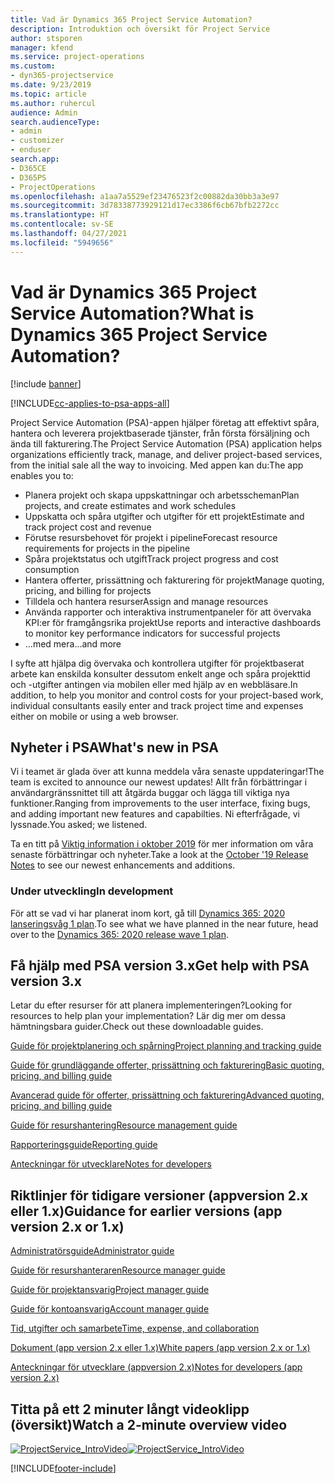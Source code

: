 ```yaml
---
title: Vad är Dynamics 365 Project Service Automation?
description: Introduktion och översikt för Project Service
author: stsporen
manager: kfend
ms.service: project-operations
ms.custom:
- dyn365-projectservice
ms.date: 9/23/2019
ms.topic: article
ms.author: ruhercul
audience: Admin
search.audienceType:
- admin
- customizer
- enduser
search.app:
- D365CE
- D365PS
- ProjectOperations
ms.openlocfilehash: a1aa7a5529ef23476523f2c00882da30bb3a3e97
ms.sourcegitcommit: 3d78338773929121d17ec3386f6cb67bfb2272cc
ms.translationtype: HT
ms.contentlocale: sv-SE
ms.lasthandoff: 04/27/2021
ms.locfileid: "5949656"
---
```

# <a name="what-is-dynamics-365-project-service-automation"></a><span data-ttu-id="abc18-103">Vad är Dynamics 365 Project Service Automation?</span><span class="sxs-lookup"><span data-stu-id="abc18-103">What is Dynamics 365 Project Service Automation?</span></span>

[!include [banner](../includes/psa-now-project-operations.md)]

[!INCLUDE[cc-applies-to-psa-apps-all](../includes/cc-applies-to-psa-apps-all.md)]

<span data-ttu-id="abc18-104">Project Service Automation (PSA)-appen hjälper företag att effektivt spåra, hantera och leverera projektbaserade tjänster, från första försäljning och ända till fakturering.</span><span class="sxs-lookup"><span data-stu-id="abc18-104">The Project Service Automation (PSA) application helps organizations efficiently track, manage, and deliver project-based services, from the initial sale all the way to invoicing.</span></span> <span data-ttu-id="abc18-105">Med appen kan du:</span><span class="sxs-lookup"><span data-stu-id="abc18-105">The app enables you to:</span></span>

- <span data-ttu-id="abc18-106">Planera projekt och skapa uppskattningar och arbetsscheman</span><span class="sxs-lookup"><span data-stu-id="abc18-106">Plan projects, and create estimates and work schedules</span></span>
- <span data-ttu-id="abc18-107">Uppskatta och spåra utgifter och utgifter för ett projekt</span><span class="sxs-lookup"><span data-stu-id="abc18-107">Estimate and track project cost and revenue</span></span>
- <span data-ttu-id="abc18-108">Förutse resursbehovet för projekt i pipeline</span><span class="sxs-lookup"><span data-stu-id="abc18-108">Forecast resource requirements for projects in the pipeline</span></span>
- <span data-ttu-id="abc18-109">Spåra projektstatus och utgift</span><span class="sxs-lookup"><span data-stu-id="abc18-109">Track project progress and cost consumption</span></span>
- <span data-ttu-id="abc18-110">Hantera offerter, prissättning och fakturering för projekt</span><span class="sxs-lookup"><span data-stu-id="abc18-110">Manage quoting, pricing, and billing for projects</span></span>
- <span data-ttu-id="abc18-111">Tilldela och hantera resurser</span><span class="sxs-lookup"><span data-stu-id="abc18-111">Assign and manage resources</span></span>
- <span data-ttu-id="abc18-112">Använda rapporter och interaktiva instrumentpaneler för att övervaka KPI:er för framgångsrika projekt</span><span class="sxs-lookup"><span data-stu-id="abc18-112">Use reports and interactive dashboards to monitor key performance indicators for successful projects</span></span>
- <span data-ttu-id="abc18-113">...med mera</span><span class="sxs-lookup"><span data-stu-id="abc18-113">...and more</span></span>

<span data-ttu-id="abc18-114">I syfte att hjälpa dig övervaka och kontrollera utgifter för projektbaserat arbete kan enskilda konsulter dessutom enkelt ange och spåra projekttid och -utgifter antingen via mobilen eller med hjälp av en webbläsare.</span><span class="sxs-lookup"><span data-stu-id="abc18-114">In addition, to help you monitor and control costs for your project-based work, individual consultants easily enter and track project time and expenses either on mobile or using a web browser.</span></span>

## <a name="whats-new-in-psa"></a><span data-ttu-id="abc18-115">Nyheter i PSA</span><span class="sxs-lookup"><span data-stu-id="abc18-115">What's new in PSA</span></span>
<span data-ttu-id="abc18-116">Vi i teamet är glada över att kunna meddela våra senaste uppdateringar!</span><span class="sxs-lookup"><span data-stu-id="abc18-116">The team is excited to announce our newest updates!</span></span> <span data-ttu-id="abc18-117">Allt från förbättringar i användargränssnittet till att åtgärda buggar och lägga till viktiga nya funktioner.</span><span class="sxs-lookup"><span data-stu-id="abc18-117">Ranging from improvements to the user interface, fixing bugs, and adding important new features and capabilties.</span></span> <span data-ttu-id="abc18-118">Ni efterfrågade, vi lyssnade.</span><span class="sxs-lookup"><span data-stu-id="abc18-118">You asked; we listened.</span></span>

<span data-ttu-id="abc18-119">Ta en titt på [Viktig information i oktober 2019](/dynamics365-release-plan/2019wave2/index) för mer information om våra senaste förbättringar och nyheter.</span><span class="sxs-lookup"><span data-stu-id="abc18-119">Take a look at the [October '19 Release Notes](/dynamics365-release-plan/2019wave2/index) to see our newest enhancements and additions.</span></span>

### <a name="in-development"></a><span data-ttu-id="abc18-120">Under utveckling</span><span class="sxs-lookup"><span data-stu-id="abc18-120">In development</span></span>
<span data-ttu-id="abc18-121">För att se vad vi har planerat inom kort, gå till [Dynamics 365: 2020 lanseringsvåg 1 plan](/dynamics365-release-plan/2020wave1/index).</span><span class="sxs-lookup"><span data-stu-id="abc18-121">To see what we have planned in the near future, head over to the [Dynamics 365: 2020 release wave 1 plan](/dynamics365-release-plan/2020wave1/index).</span></span>

## <a name="get-help-with-psa-version-3x"></a><span data-ttu-id="abc18-122">Få hjälp med PSA version 3.x</span><span class="sxs-lookup"><span data-stu-id="abc18-122">Get help with PSA version 3.x</span></span>
<span data-ttu-id="abc18-123">Letar du efter resurser för att planera implementeringen?</span><span class="sxs-lookup"><span data-stu-id="abc18-123">Looking for resources to help plan your implementation?</span></span> <span data-ttu-id="abc18-124">Lär dig mer om dessa hämtningsbara guider.</span><span class="sxs-lookup"><span data-stu-id="abc18-124">Check out these downloadable guides.</span></span>

 [<span data-ttu-id="abc18-125">Guide för projektplanering och spårning</span><span class="sxs-lookup"><span data-stu-id="abc18-125">Project planning and tracking guide</span></span>](../psa/implementation-guides/project-planning-tracking.md)

 [<span data-ttu-id="abc18-126">Guide för grundläggande offerter, prissättning och fakturering</span><span class="sxs-lookup"><span data-stu-id="abc18-126">Basic quoting, pricing, and billing guide</span></span>](../psa/implementation-guides/begin-quoting-pricing-billing.md)

 [<span data-ttu-id="abc18-127">Avancerad guide för offerter, prissättning och fakturering</span><span class="sxs-lookup"><span data-stu-id="abc18-127">Advanced quoting, pricing, and billing guide</span></span>](../psa/implementation-guides/adv-quoting-pricing-billing.md)

 [<span data-ttu-id="abc18-128">Guide för resurshantering</span><span class="sxs-lookup"><span data-stu-id="abc18-128">Resource management guide</span></span>](../psa/implementation-guides/resource-management-guide.md)

 [<span data-ttu-id="abc18-129">Rapporteringsguide</span><span class="sxs-lookup"><span data-stu-id="abc18-129">Reporting guide</span></span>](../psa/implementation-guides/reporting-guide.md)

 [<span data-ttu-id="abc18-130">Anteckningar för utvecklare</span><span class="sxs-lookup"><span data-stu-id="abc18-130">Notes for developers</span></span>](../psa/developer-guides/overview-dev-notes-v3.x.md)

## <a name="guidance-for-earlier-versions-app-version-2x-or-1x"></a><span data-ttu-id="abc18-131">Riktlinjer för tidigare versioner (appversion 2.x eller 1.x)</span><span class="sxs-lookup"><span data-stu-id="abc18-131">Guidance for earlier versions (app version 2.x or 1.x)</span></span>
 [<span data-ttu-id="abc18-132">Administratörsguide</span><span class="sxs-lookup"><span data-stu-id="abc18-132">Administrator guide</span></span>](../psa/admin-guide.md)

 [<span data-ttu-id="abc18-133">Guide för resurshanteraren</span><span class="sxs-lookup"><span data-stu-id="abc18-133">Resource manager guide</span></span>](../psa/resource-manager-guide.md)

 [<span data-ttu-id="abc18-134">Guide för projektansvarig</span><span class="sxs-lookup"><span data-stu-id="abc18-134">Project manager guide</span></span>](../psa/project-manager-guide.md)

 [<span data-ttu-id="abc18-135">Guide för kontoansvarig</span><span class="sxs-lookup"><span data-stu-id="abc18-135">Account manager guide</span></span>](../psa/account-manager-guide.md)

 [<span data-ttu-id="abc18-136">Tid, utgifter och samarbete</span><span class="sxs-lookup"><span data-stu-id="abc18-136">Time, expense, and collaboration</span></span>](../psa/time-expense-collaboration-guide.md)

 [<span data-ttu-id="abc18-137">Dokument (app version 2.x eller 1.x)</span><span class="sxs-lookup"><span data-stu-id="abc18-137">White papers (app version 2.x or 1.x)</span></span>](../psa/white-papers.md)

 [<span data-ttu-id="abc18-138">Anteckningar för utvecklare (appversion 2.x)</span><span class="sxs-lookup"><span data-stu-id="abc18-138">Notes for developers (app version 2.x)</span></span>](../psa/developer-guides/add-custom-qoi-forms-v2.x.md)

 ## <a name="watch-a-2-minute-overview-video"></a><span data-ttu-id="abc18-139">Titta på ett 2 minuter långt videoklipp (översikt)</span><span class="sxs-lookup"><span data-stu-id="abc18-139">Watch a 2-minute overview video</span></span>
 <a name="heroArea"></a> <span data-ttu-id="abc18-140">[![ProjectService_IntroVideo](../psa/media/project-service-intro-video.png "ProjectService_IntroVideo")](https://go.microsoft.com/fwlink/p/?LinkId=799457)</span><span class="sxs-lookup"><span data-stu-id="abc18-140">[![ProjectService_IntroVideo](../psa/media/project-service-intro-video.png "ProjectService_IntroVideo")](https://go.microsoft.com/fwlink/p/?LinkId=799457)</span></span>




[!INCLUDE[footer-include](../includes/footer-banner.md)]